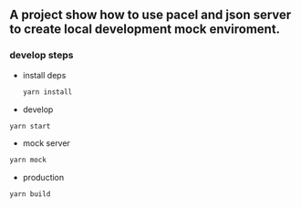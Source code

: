 ## A project show how to use pacel and json server to create local development mock enviroment.

### 

### develop steps
- install deps
  ```sh
  yarn install
  ```
- develop
```sh
yarn start
```
- mock server
```sh
yarn mock
```
- production
```sh
yarn build
```
